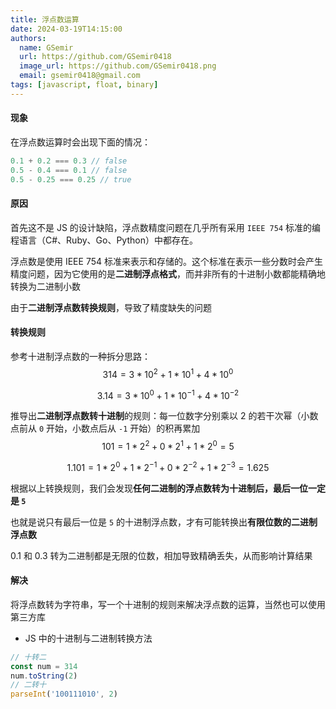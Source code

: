 ```yaml
---
title: 浮点数运算
date: 2024-03-19T14:15:00
authors:
  name: GSemir
  url: https://github.com/GSemir0418
  image_url: https://github.com/GSemir0418.png
  email: gsemir0418@gmail.com
tags: [javascript, float, binary]
---
```


#### 现象

在浮点数运算时会出现下面的情况：

```js
0.1 + 0.2 === 0.3 // false
0.5 - 0.4 === 0.1 // false
0.5 - 0.25 === 0.25 // true
```

#### 原因

首先这不是 JS 的设计缺陷，浮点数精度问题在几乎所有采用 `IEEE 754` 标准的编程语言（C#、Ruby、Go、Python）中都存在。

浮点数是使用 IEEE 754 标准来表示和存储的。这个标准在表示一些分数时会产生精度问题，因为它使用的是**二进制浮点格式**，而并非所有的十进制小数都能精确地转换为二进制小数

由于**二进制浮点数转换规则**，导致了精度缺失的问题

#### 转换规则

参考十进制浮点数的一种拆分思路：
$$
314 = 3 * 10^2 + 1 * 10^1 + 4 * 10^0
$$

$$
3.14 = 3 * 10^0 + 1 * 10^{-1} + 4 * 10^{-2}
$$

推导出**二进制浮点数转十进制**的规则：每一位数字分别乘以 2 的若干次幂（小数点前从 `0` 开始，小数点后从 `-1` 开始）的积再累加
$$
101 = 1 * 2^2 + 0*2^1 +1*2^0 = 5
$$

$$
1.101 = 1 * 2^0 + 1 * 2^{-1} + 0 * 2^{-2} + 1 * 2^{-3} = 1.625
$$

根据以上转换规则，我们会发现**任何二进制的浮点数转为十进制后，最后一位一定是 `5`**

也就是说只有最后一位是 `5` 的十进制浮点数，才有可能转换出**有限位数的二进制浮点数**

0.1 和 0.3 转为二进制都是无限的位数，相加导致精确丢失，从而影响计算结果

#### 解决

将浮点数转为字符串，写一个十进制的规则来解决浮点数的运算，当然也可以使用第三方库



- JS 中的十进制与二进制转换方法

```js
// 十转二
const num = 314
num.toString(2)
// 二转十
parseInt('100111010', 2)
```

